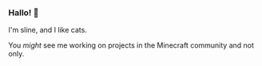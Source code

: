 ### Hallo! 💃

I'm sline, and I like cats.

You *might* see me working on projects in the Minecraft community and not only.
